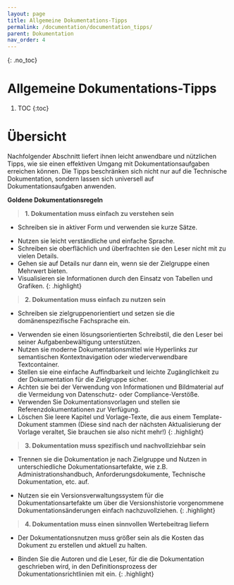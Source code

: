 ```yaml
---
layout: page
title: Allgemeine Dokumentations-Tipps
permalink: /documentation/documentation_tipps/
parent: Dokumentation
nav_order: 4
---
```


{: .no_toc}
# Allgemeine Dokumentations-Tipps

1. TOC
{:toc}
# Übersicht

Nachfolgender Abschnitt liefert ihnen leicht anwendbare und nützlichen Tipps, wie sie einen effektiven Umgang mit Dokumentationsaufgaben erreichen können. Die Tipps beschränken sich nicht nur auf die Technische Dokumentation, sondern lassen sich universell auf Dokumentationsaufgaben anwenden.

**Goldene Dokumentationsregeln**

>**1. Dokumentation muss einfach zu verstehen sein**
+ Schreiben sie in aktiver Form und verwenden sie kurze Sätze.
- Nutzen sie leicht verständliche und einfache Sprache.
- Schreiben sie oberflächlich und überfrachten sie den Leser nicht mit zu vielen Details.
- Gehen sie auf Details nur dann ein, wenn sie der Zielgruppe einen Mehrwert bieten.
- Visualisieren sie Informationen durch den Einsatz von Tabellen und Grafiken.
{: .highlight}


>**2. Dokumentation muss einfach zu nutzen sein**
+ Schreiben sie zielgruppenorientiert und setzen sie die domänenspezifische Fachsprache ein.
- Verwenden sie einen lösungsorientierten Schreibstil, die den Leser bei seiner Aufgabenbewältigung unterstützen.
- Nutzen sie moderne Dokumentationsmittel wie Hyperlinks zur semantischen Kontextnavigation oder wiederverwendbare Textcontainer.
- Stellen sie eine einfache Auffindbarkeit und leichte Zugänglichkeit zu der Dokumentation für die Zielgruppe sicher.
- Achten sie bei der Verwendung von Informationen und Bildmaterial auf die Vermeidung von Datenschutz- oder Compliance-Verstöße.
- Verwenden Sie Dokumentationsvorlagen und stellen sie Referenzdokumentationen zur Verfügung.
- Löschen Sie leere Kapitel und Vorlage-Texte, die aus einem Template-Dokument stammen (Diese sind nach der nächsten Aktualisierung der Vorlage veraltet, Sie brauchen sie also nicht mehr!)
{: .highlight}


>**3. Dokumentation muss spezifisch und nachvollziehbar sein**
+ Trennen sie die Dokumentation je nach Zielgruppe und Nutzen in unterschiedliche Dokumentationsartefakte, wie z.B. Administrationshandbuch, Anforderungsdokumente, Technische Dokumentation, etc. auf. 
- Nutzen sie ein Versionsverwaltungssystem für die Dokumentationsartefakte um über die Versionshistorie vorgenommene Dokumentationsänderungen einfach nachzuvollziehen.
{: .highlight}


>**4. Dokumentation muss einen sinnvollen Wertebeitrag liefern**
+ Der Dokumentationsnutzen muss größer sein als die Kosten das Dokument zu erstellen und aktuell zu halten.
- Binden Sie die Autoren und die Leser, für die die Dokumentation geschrieben wird, in den Definitionsprozess der Dokumentationsrichtlinien mit ein.
{: .highlight}
